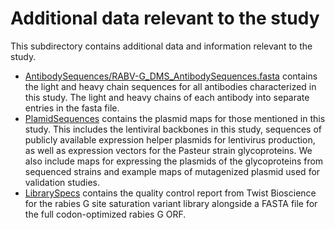 # Additional data relevant to the study
This subdirectory contains additional data and information relevant to the study. 

  - [AntibodySequences/RABV-G_DMS_AntibodySequences.fasta](AntibodySequences/RABV-G_DMS_AntibodySequences.fasta) contains the light and heavy chain sequences for all antibodies characterized in this study. The light and heavy chains of each antibody into separate entries in the fasta file.
  - [PlamidSequences](PlasmidSequences/) contains the plasmid maps for those mentioned in this study. This includes the lentiviral backbones in this study, sequences of publicly available expression helper plasmids for lentivirus production, as well as expression vectors for the Pasteur strain glycoproteins. We also include maps for expressing the plasmids of the glycoproteins from sequenced strains and example maps of mutagenized plasmid used for validation studies.
  - [LibrarySpecs](LibrarySpecs/) contains the quality control report from Twist Bioscience for the rabies G site saturation variant library alongside a FASTA file for the full codon-optimized rabies G ORF.